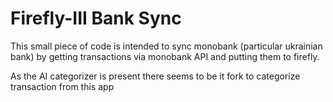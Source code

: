 # Firefly-III Bank Sync

This small piece of code is intended to sync monobank (particular ukrainian bank)
by getting transactions via monobank API and putting them to firefly.

As the AI categorizer is present there seems to be it fork to categorize transaction
from this app

